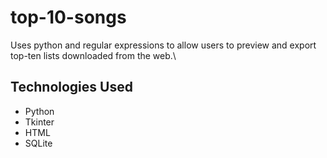 # top-10-songs
Uses python and regular expressions to allow users to preview and export top-ten lists downloaded from the web.\

## Technologies Used
- Python
- Tkinter
- HTML
- SQLite
